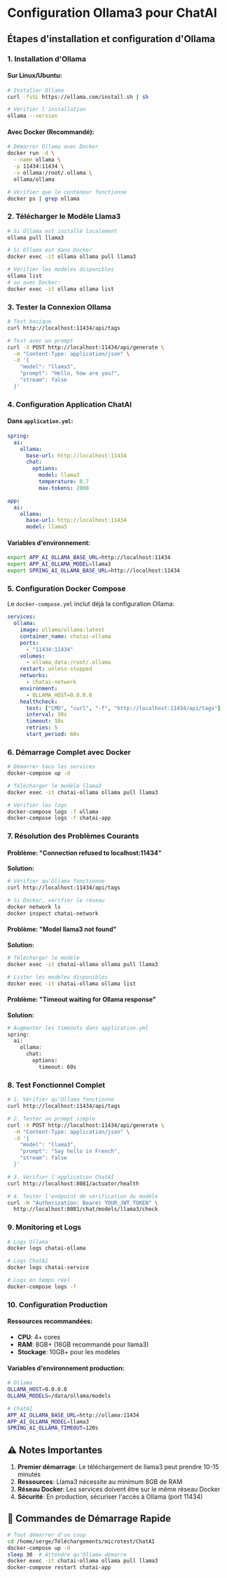 # Configuration Ollama3 pour ChatAI

## Étapes d'installation et configuration d'Ollama

### 1. Installation d'Ollama

#### Sur Linux/Ubuntu:
```bash
# Installer Ollama
curl -fsSL https://ollama.com/install.sh | sh

# Vérifier l'installation
ollama --version
```

#### Avec Docker (Recommandé):
```bash
# Démarrer Ollama avec Docker
docker run -d \
  --name ollama \
  -p 11434:11434 \
  -v ollama:/root/.ollama \
  ollama/ollama

# Vérifier que le conteneur fonctionne
docker ps | grep ollama
```

### 2. Télécharger le Modèle Llama3

```bash
# Si Ollama est installé localement
ollama pull llama3

# Si Ollama est dans Docker
docker exec -it ollama ollama pull llama3

# Vérifier les modèles disponibles
ollama list
# ou avec Docker:
docker exec -it ollama ollama list
```

### 3. Tester la Connexion Ollama

```bash
# Test basique
curl http://localhost:11434/api/tags

# Test avec un prompt
curl -X POST http://localhost:11434/api/generate \
  -H "Content-Type: application/json" \
  -d '{
    "model": "llama3",
    "prompt": "Hello, how are you?",
    "stream": false
  }'
```

### 4. Configuration Application ChatAI

#### Dans `application.yml`:
```yaml
spring:
  ai:
    ollama:
      base-url: http://localhost:11434
      chat:
        options:
          model: llama3
          temperature: 0.7
          max-tokens: 2000

app:
  ai:
    ollama:
      base-url: http://localhost:11434
      model: llama3
```

#### Variables d'environnement:
```bash
export APP_AI_OLLAMA_BASE_URL=http://localhost:11434
export APP_AI_OLLAMA_MODEL=llama3
export SPRING_AI_OLLAMA_BASE_URL=http://localhost:11434
```

### 5. Configuration Docker Compose

Le `docker-compose.yml` inclut déjà la configuration Ollama:

```yaml
services:
  ollama:
    image: ollama/ollama:latest
    container_name: chatai-ollama
    ports:
      - "11434:11434"
    volumes:
      - ollama_data:/root/.ollama
    restart: unless-stopped
    networks:
      - chatai-network
    environment:
      - OLLAMA_HOST=0.0.0.0
    healthcheck:
      test: ["CMD", "curl", "-f", "http://localhost:11434/api/tags"]
      interval: 30s
      timeout: 10s
      retries: 5
      start_period: 60s
```

### 6. Démarrage Complet avec Docker

```bash
# Démarrer tous les services
docker-compose up -d

# Télécharger le modèle llama3
docker exec -it chatai-ollama ollama pull llama3

# Vérifier les logs
docker-compose logs -f ollama
docker-compose logs -f chatai-app
```

### 7. Résolution des Problèmes Courants

#### Problème: "Connection refused to localhost:11434"
**Solution:**
```bash
# Vérifier qu'Ollama fonctionne
curl http://localhost:11434/api/tags

# Si Docker, vérifier le réseau
docker network ls
docker inspect chatai-network
```

#### Problème: "Model llama3 not found"
**Solution:**
```bash
# Télécharger le modèle
docker exec -it chatai-ollama ollama pull llama3

# Lister les modèles disponibles
docker exec -it chatai-ollama ollama list
```

#### Problème: "Timeout waiting for Ollama response"
**Solution:**
```bash
# Augmenter les timeouts dans application.yml
spring:
  ai:
    ollama:
      chat:
        options:
          timeout: 60s
```

### 8. Test Fonctionnel Complet

```bash
# 1. Vérifier qu'Ollama fonctionne
curl http://localhost:11434/api/tags

# 2. Tester un prompt simple
curl -X POST http://localhost:11434/api/generate \
  -H "Content-Type: application/json" \
  -d '{
    "model": "llama3",
    "prompt": "Say hello in French",
    "stream": false
  }'

# 3. Vérifier l'application ChatAI
curl http://localhost:8081/actuator/health

# 4. Tester l'endpoint de vérification du modèle
curl -H "Authorization: Bearer YOUR_JWT_TOKEN" \
  http://localhost:8081/chat/models/llama3/check
```

### 9. Monitoring et Logs

```bash
# Logs Ollama
docker logs chatai-ollama

# Logs ChatAI
docker logs chatai-service

# Logs en temps réel
docker-compose logs -f
```

### 10. Configuration Production

#### Ressources recommandées:
- **CPU**: 4+ cores
- **RAM**: 8GB+ (16GB recommandé pour llama3)
- **Stockage**: 10GB+ pour les modèles

#### Variables d'environnement production:
```bash
# Ollama
OLLAMA_HOST=0.0.0.0
OLLAMA_MODELS=/data/ollama/models

# ChatAI
APP_AI_OLLAMA_BASE_URL=http://ollama:11434
APP_AI_OLLAMA_MODEL=llama3
SPRING_AI_OLLAMA_TIMEOUT=120s
```

## ⚠️ Notes Importantes

1. **Premier démarrage**: Le téléchargement de llama3 peut prendre 10-15 minutes
2. **Ressources**: Llama3 nécessite au minimum 8GB de RAM
3. **Réseau Docker**: Les services doivent être sur le même réseau Docker
4. **Sécurité**: En production, sécuriser l'accès à Ollama (port 11434)

## 🚀 Commandes de Démarrage Rapide

```bash
# Tout démarrer d'un coup
cd /home/serge/Téléchargements/microtest/ChatAI
docker-compose up -d
sleep 30  # Attendre qu'Ollama démarre
docker exec -it chatai-ollama ollama pull llama3
docker-compose restart chatai-app
```